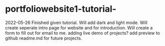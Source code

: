 # portfoliowebsite1-tutorial-

2022-05-26 Finished given tutorial. Will add dark and light mode. Will create seperate intro page for website and for introduction. Will create a form to fill out for email to me. adding live demo of projects? add preview to github readme.md for future projects.
